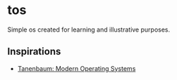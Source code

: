 # tos

Simple os created for learning and illustrative purposes. 

## Inspirations

- [Tanenbaum: Modern Operating Systems](https://www.amazon.com/Modern-Operating-Systems-Andrew-Tanenbaum/dp/013359162X)
